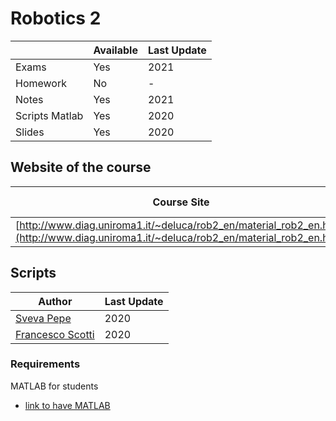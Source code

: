 # Robotics 2

|   | Available | Last Update |
| ------------- | ------------- | ------------ |
| Exams | Yes | 2021 |
| Homework  | No  | - |
| Notes | Yes | 2021 |
| Scripts  Matlab | Yes  | 2020|
| Slides | Yes | 2020 |

## Website of the course

| Course Site |  Last Update | 
|--------| ------------ |
| [http://www.diag.uniroma1.it/~deluca/rob2_en/material_rob2_en.html](http://www.diag.uniroma1.it/~deluca/rob2_en/material_rob2_en.html) | 2021|

## Scripts 

| Author |  Last Update | 
|--------| ------------ | 
| [Sveva Pepe](https://github.com/pepes97) | 2020 | 
| [Francesco Scotti](https://github.com/FrancescoScotti) | 2020 |


### Requirements
MATLAB for students
* [link to have MATLAB](https://it.mathworks.com/academia/tah-portal/sapienza-universita-di-roma-40576534.html)
